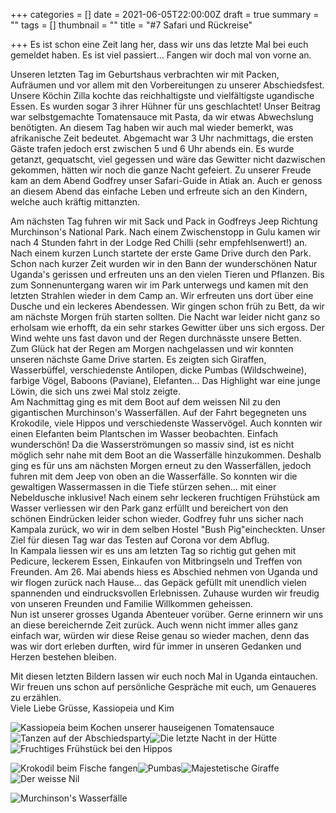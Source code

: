 +++
categories = []
date = 2021-06-05T22:00:00Z
draft = true
summary = ""
tags = []
thumbnail = ""
title = "#7 Safari und Rückreise"

+++
Es ist schon eine Zeit lang her, dass wir uns das letzte Mal bei euch gemeldet haben. Es ist viel passiert... Fangen wir doch mal von vorne an.

Unseren letzten Tag im Geburtshaus verbrachten wir mit Packen, Aufräumen und vor allem mit den Vorbereitungen zu unserer Abschiedsfest. Unsere Köchin Zilla kochte das reichhaltigste und vielfältigste ugandische Essen. Es wurden sogar 3 ihrer Hühner für uns geschlachtet! Unser Beitrag war selbstgemachte Tomatensauce mit Pasta, da wir etwas Abwechslung benötigten. An diesem Tag haben wir auch mal wieder bemerkt, was afrikanische Zeit bedeutet. Abgemacht war 3 Uhr nachmittags, die ersten Gäste trafen jedoch erst zwischen 5 und 6 Uhr abends ein. Es wurde getanzt, gequatscht, viel gegessen und wäre das Gewitter nicht dazwischen gekommen, hätten wir noch die ganze Nacht gefeiert. Zu unserer Freude kam an dem Abend Godfrey unser Safari-Guide in Atiak an. Auch er genoss an diesem Abend das einfache Leben und erfreute sich an den Kindern, welche auch kräftig mittanzten.

Am nächsten Tag fuhren wir mit Sack und Pack in Godfreys Jeep Richtung Murchinson's National Park. Nach einem Zwischenstopp in Gulu kamen wir nach 4 Stunden fahrt in der Lodge Red Chilli (sehr empfehlsenwert!) an. Nach einem kurzen Lunch startete der erste Game Drive durch den Park. Schon nach kurzer Zeit wurden wir in den Bann der wunderschönen Natur Uganda's gerissen und erfreuten uns an den vielen Tieren und Pflanzen. Bis zum Sonnenuntergang waren wir im Park unterwegs und kamen mit den letzten Strahlen wieder in dem Camp an. Wir erfreuten uns dort über eine Dusche und ein leckeres Abendessen. Wir gingen schon früh zu Bett, da wir am nächste Morgen früh starten sollten. Die Nacht war leider nicht ganz so erholsam wie erhofft, da ein sehr starkes Gewitter über uns sich ergoss. Der Wind wehte uns fast davon und der Regen durchnässte unsere Betten.  
Zum Glück hat der Regen am Morgen nachgelassen und wir konnten unseren nächste Game Drive starten. Es zeigten sich Giraffen, Wasserbüffel, verschiedenste Antilopen, dicke Pumbas (Wildschweine), farbige Vögel, Baboons (Paviane), Elefanten... Das Highlight war eine junge Löwin, die sich uns zwei Mal stolz zeigte.  
Am Nachmittag ging es mit dem Boot auf dem weissen Nil zu den gigantischen Murchinson's Wasserfällen. Auf der Fahrt begegneten uns Krokodile, viele Hippos und verschiedenste Wasservögel. Auch konnten wir einen Elefanten beim Plantschen im Wasser beobachten. Einfach wunderschön! Da die Wasserströmungen so massiv sind, ist es nicht möglich sehr nahe mit dem Boot an die Wasserfälle hinzukommen. Deshalb ging es für uns am nächsten Morgen erneut zu den Wasserfällen, jedoch fuhren mit dem Jeep von oben an die Wasserfälle. So konnten wir die gewaltigen Wassermassen in die Tiefe stürzen sehen... mit einer Nebeldusche inklusive! Nach einem sehr leckeren fruchtigen Frühstück am Wasser verliessen wir den Park ganz erfüllt und bereichert von den schönen Eindrücken leider schon wieder. Godfrey fuhr uns sicher nach Kampala zurück, wo wir in dem selben Hostel "Bush Pig"eincheckten. Unser Ziel für diesen Tag war das Testen auf Corona vor dem Abflug.  
In Kampala liessen wir es uns am letzten Tag so richtig gut gehen mit Pedicure, leckerem Essen, Einkaufen von Mitbringseln und Treffen von Freunden. Am 26. Mai abends hiess es Abschied nehmen von Uganda und wir flogen zurück nach Hause... das Gepäck gefüllt mit unendlich vielen spannenden und eindrucksvollen Erlebnissen. Zuhause wurden wir freudig von unseren Freunden und Familie Willkommen geheissen.  
Nun ist unserer grosses Uganda Abenteuer vorüber. Gerne erinnern wir uns an diese bereichernde Zeit zurück. Auch wenn nicht immer alles ganz einfach war, würden wir diese Reise genau so wieder machen, denn das was wir dort erleben durften, wird für immer in unseren Gedanken und Herzen bestehen bleiben.

Mit diesen letzten Bildern lassen wir euch noch Mal in Uganda eintauchen. Wir freuen uns schon auf persönliche Gespräche mit euch, um Genaueres zu erzählen.   
Viele Liebe Grüsse, Kassiopeia und Kim

![](https://yoma-hebammen.ch/upload/2021/06/whatsapp-image-2021-06-06-at-17-00-38.jpeg "Kassiopeia beim Kochen unserer hauseigenen Tomatensauce")![](https://yoma-hebammen.ch/upload/2021/06/img_5102.jpeg "Tanzen auf der Abschiedsparty")![](https://yoma-hebammen.ch/upload/2021/06/whatsapp-image-2021-06-06-at-17-01-42.jpeg "Die letzte Nacht in der Hütte")![](https://yoma-hebammen.ch/upload/2021/06/dsc_7749.JPG "Fruchtiges Frühstück bei den Hippos")

![](https://yoma-hebammen.ch/upload/2021/06/dsc_7809.JPG "Krokodil beim Fische fangen")![](https://yoma-hebammen.ch/upload/2021/06/dsc_7753.JPG "Pumbas")![](https://yoma-hebammen.ch/upload/2021/06/dsc_7736.JPG "Majestetische Giraffe")![](https://yoma-hebammen.ch/upload/2021/06/img_5204.jpeg "Der weisse Nil")

![](https://yoma-hebammen.ch/upload/2021/06/dsc_7844.JPG "Murchinson's Wasserfälle")